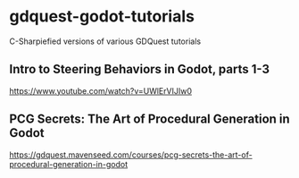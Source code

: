 # gdquest-godot-tutorials
C-Sharpiefied versions of various GDQuest tutorials

## Intro to Steering Behaviors in Godot, parts 1-3
https://www.youtube.com/watch?v=UWlErVIJIw0

## PCG Secrets: The Art of Procedural Generation in Godot
https://gdquest.mavenseed.com/courses/pcg-secrets-the-art-of-procedural-generation-in-godot

